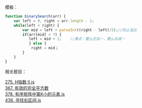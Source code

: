 模板：

```javascript
function binarySearch(arr) {
    var left = 0, right = arr.length - 1;
    while(left < right) {
        var mid = left + parseInt((right - left)/2);//防止溢出
        if(arr[mid] < ?) {
           left = mid + 1;    //重点：要么左加一，要么右减一
           } else {
            right = mid；
        }
    }
}
```


相关题目：

[275. H指数 II.js](https://github.com/opopart/algorithm_JavaScript/blob/master/275.%20H%E6%8C%87%E6%95%B0%20II.js) <br>
[367. 有效的完全平方数](https://github.com/opopart/algorithm_JavaScript/blob/master/367.%20%E6%9C%89%E6%95%88%E7%9A%84%E5%AE%8C%E5%85%A8%E5%B9%B3%E6%96%B9%E6%95%B0.js) <br>
[378. 有序矩阵中第K小的元素.js ](https://github.com/opopart/algorithm_JavaScript/blob/master/378.%20%E6%9C%89%E5%BA%8F%E7%9F%A9%E9%98%B5%E4%B8%AD%E7%AC%ACK%E5%B0%8F%E7%9A%84%E5%85%83%E7%B4%A0.js)  <br>
[436. 寻找右区间.js ](https://github.com/opopart/algorithm_JavaScript/blob/master/436.%20%E5%AF%BB%E6%89%BE%E5%8F%B3%E5%8C%BA%E9%97%B4.js)


